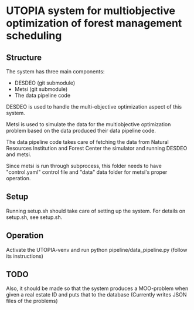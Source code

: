 # UTOPIA system for multiobjective optimization of forest management scheduling

## Structure
The system has three main components:
* DESDEO (git submodule)
* Metsi (git submodule)
* The data pipeline code

DESDEO is used to handle the multi-objective optimization aspect of this system.

Metsi is used to simulate the data for the multiobjective optimization problem based on the data produced their data pipeline code.

The data pipeline code takes care of fetching the data from Natural Resources Institution and Forest Center the simulator and running DESDEO and metsi.

Since metsi is run through subprocess, this folder needs to have "control.yaml" control file and "data" data folder for metsi's proper operation.

## Setup
Running setup.sh should take care of setting up the system. For details on setup.sh, see setup.sh.

## Operation
Activate the UTOPIA-venv and run python pipeline/data_pipeline.py (follow its instructions)

## TODO
Also, it should be made so that the system produces a MOO-problem when given a real estate ID and puts that to the database (Currently writes JSON files of the problems)
